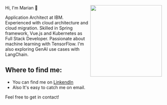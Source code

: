 <img align='right' src="https://media.giphy.com/media/8Aa34J5wI0gpLRS1pv/giphy.gif" width="230">
Hi, I'm Marian  👋

Application Architect at IBM. Experienced with cloud architecture and cloud migration. Skilled in Spring framework, Vue.js and Kubernetes as Full Stack Developer. Passionate about machine learning with TensorFlow.
I'm also exploring GenAI use cases with LangChain.

## Where to find me:
- You can find me  on <a href="https://www.linkedin.com/in/mari%C3%A1n-ferenc-794b41134/">LinkendIn</a>
- Also It's easy to catch me on email.

Feel free to get in contact!
